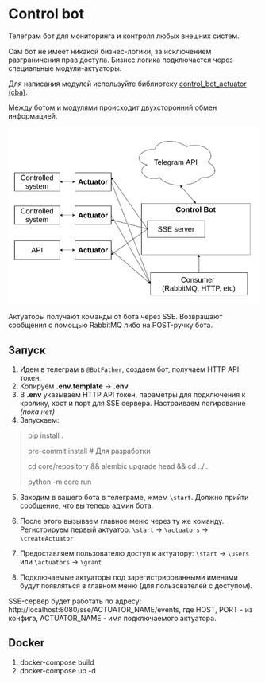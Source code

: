 # Control bot

Телеграм бот для мониторинга и контроля любых внешних систем.

Сам бот не имеет никакой бизнес-логики, за исключением разграничения прав доступа.
Бизнес логика подключается через специальные модули-актуаторы.

Для написания модулей используйте библиотеку [control_bot_actuator (cba)](https://github.com/osipov-andrey/control_bot_actuator).

Между ботом и модулями происходит двухсторонний обмен информацией.

![Alt-текст](https://github.com/osipov-andrey/control_bot/blob/master/docs/main_schema.png?raw=true "Control bot + actuators")

Актуаторы получают команды от бота через SSE. 
Возвращают сообщения с помощью RabbitMQ либо на POST-ручку бота. 

## Запуск

1. Идем в телеграм в `@BotFather`, создаем бот, получаем HTTP API токен.
2. Копируем **.env.template** -> **.env**
3. В  **.env** указываем HTTP API токен, параметры для подключения к кролику, хост и порт для SSE сервера.
   Настраиваем логирование *(пока нет)*
4. Запускаем:
> pip install .
>
> pre-commit install  # Для разработки
>
> cd core/repository && alembic upgrade head && cd ../..
>  
> python -m core run

5. Заходим в вашего бота в телеграме, жмем `\start`.
   Должно прийти сообщение, что вы теперь админ бота.

6. После этого вызываем главное меню через ту же команду.
   Регистрируем первый актуатор:
   `\start` -> `\actuators` -> `\createActuator`

7. Предоставляем пользователю доступ к актуатору:
   `\start` -> `\users` или `\actuators` -> `\grant`

8. Подключаемые актуаторы под зарегистрированными именами будут появляться в главном меню (для пользователей с доступом).

SSE-сервер будет работать по адресу:
http://localhost:8080/sse/ACTUATOR_NAME/events,
где HOST, PORT - из конфига, ACTUATOR_NAME - имя подключаемого актуатора.

## Docker

1. docker-compose build
2. docker-compose up -d
